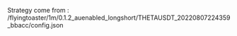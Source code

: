 Strategy come from : /flyingtoaster/1m/0.1.2_auenabled_longshort/THETAUSDT_20220807224359_bbacc/config.json